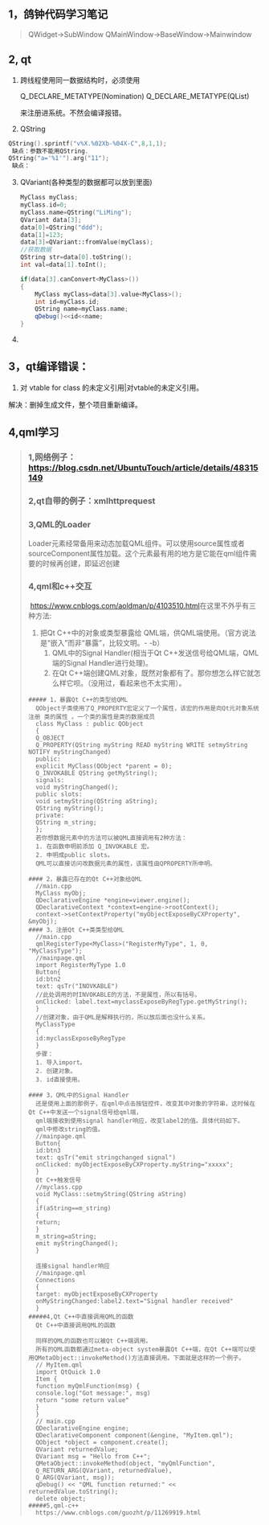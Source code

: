 ## 1，鸽钟代码学习笔记
>  QWidget->SubWindow
> QMainWindow->BaseWindow->Mainwindow
> ​	

## 2, qt

1. 跨线程使用同一数据结构时，必须使用

   Q_DECLARE_METATYPE(Nomination)
   Q_DECLARE_METATYPE(QList<Nomination>)

   来注册进系统。不然会编译报错。

2.  QString

   ```c++
   QString().sprintf("v%X.%02Xb-%04X-C",8,1,1);
	缺点：参数不能用QString.
   QString("a='%1'").arg("11");
	缺点：
   ```

3. QVariant(各种类型的数据都可以放到里面)

   ```c++
   MyClass myClass;
   myClass.id=0;
   myClass.name=QString("LiMing");
   QVariant data[3];
   data[0]=QString("ddd");
   data[1]=123;
   data[3]=QVariant::fromValue(myClass);
   //获取数据
   QString str=data[0].toString();
   int val=data[1].toInt();
   
   if(data[3].canConvert<MyClass>())
   {
       MyClass myClass=data[3].value<MyClass>();
       int id=myClass.id;
       QString name=myClass.name;
       qDebug()<<id<<name;
   }
   ```

4. 

## 3，qt编译错误：

1.  对 vtable for class 的未定义引用|对vtable的未定义引用。

   解决：删掉生成文件，整个项目重新编译。



## 4,qml学习

> ### 1,网络例子：https://blog.csdn.net/UbuntuTouch/article/details/48315149
>
> ### 2,qt自带的例子：xmlhttprequest
>
> ### 3,QML的Loader
>
> ​	Loader元素经常备用来动态加载QML组件。可以使用source属性或者sourceComponent属性加载。
> ​	这个元素最有用的地方是它能在qml组件需要的时候再创建，即延迟创建
>
> ### 4,qml和c++交互
>
> ​	https://www.cnblogs.com/aoldman/p/4103510.html
> ​	在这里不外乎有三种方法:
>
> 1. 把Qt C++中的对象或类型暴露给 QML端，供QML端使用。（官方说法是“嵌入”而非“暴露”，比较文明。- -b）
>    1. QML中的Signal Handler(相当于Qt C++发送信号给QML端，QML端的Signal Handler进行处理)。
>    2. 在Qt C++端创建QML对象，既然对象都有了。那你想怎么样它就怎么样它呗。（没用过，看起来也不太实用）。
>
> ```
> ##### 1，暴露Qt C++的类型给QML
> 	QObject子类使用了Q_PROPERTY宏定义了一个属性，该宏的作用是向Qt元对象系统注册 类的属性 。一个类的属性是类的数据成员
> 	class MyClass : public QObject
> 	{
> 	Q_OBJECT
> 	Q_PROPERTY(QString myString READ myString WRITE setmyString NOTIFY myStringChanged)
> 	public:
> 	explicit MyClass(QObject *parent = 0);
> 	Q_INVOKABLE QString getMyString();
> 	signals:
> 	void myStringChanged();
> 	public slots:
> 	void setmyString(QString aString);
> 	QString myString();
> 	private:
> 	QString m_string;
> 	};
> 	若你想数据元素中的方法可以被QML直接调用有2种方法：
> 	1. 在函数申明前添加 Q_INVOKABLE 宏。
> 	2. 申明成public slots。
> 	QML可以直接访问改数据元素的属性，该属性由QPROPERTY所申明。
> 
> #### 2，暴露已存在的Qt C++对象给QML
> 	//main.cpp
> 	MyClass myObj;
> 	QDeclarativeEngine *engine=viewer.engine();
> 	QDeclarativeContext *context=engine->rootContext();
> 	context->setContextProperty("myObjectExposeByCXProperty", &myObj);
> #### 3，注册Qt C++类类型给QML
> 	//main.cpp
> 	qmlRegisterType<MyClass>("RegisterMyType", 1, 0, "MyClassType");
> 	//mainpage.qml
> 	import RegisterMyType 1.0
> 	Button{
> 	id:btn2
> 	text: qsTr("INOVKABLE")
> 	//此处调用的时INVOKABLE的方法，不是属性，所以有括号。
> 	onClicked: label.text=myclassExposeByRegType.getMyString();
> 	}
> 	//创建对象，由于QML是解释执行的，所以放后面也没什么关系。
> 	MyClassType
> 	{
> 	id:myclassExposeByRegType
> 	}
> 	步骤：
> 	1. 导入import。
> 	2. 创建对象。
> 	3. id直接使用。
> 
> #### 3，QML中的Signal Handler
> 	还是使用上面的那例子，在qml中点击按钮控件，改变其中对象的字符串，这时候在Qt C++中发送一个signal信号给qml端，
> 	qml端接收到使用signal handler响应，改变label2的值。具体代码如下。
> 	qml中修改string的值。
> 	//mainpage.qml
> 	Button{
> 	id:btn3
> 	text: qsTr("emit stringchanged signal")
> 	onClicked: myObjectExposeByCXProperty.myString="xxxxx";
> 	}
> 	Qt C++触发信号
> 	//myclass.cpp
> 	void MyClass::setmyString(QString aString)
> 	{
> 	if(aString==m_string)
> 	{
> 	return;
> 	}
> 	m_string=aString;
> 	emit myStringChanged();
> 	}
> 
> 	连接signal handler响应
> 	//mainpage.qml
> 	Connections
> 	{
> 	target: myObjectExposeByCXProperty
> 	onMyStringChanged:label2.text="Signal handler received"
> 	}
> #####4,Qt C++中直接调用QML的函数
>   Qt C++中直接调用QML的函数
> 
>   同样的QML的函数也可以被Qt C++端调用。
>   所有的QML函数都通过meta-object system暴露Qt C++端，在Qt C++端可以使用QMetaObject::invokeMethod()方法直接调用。下面就是这样的一个例子。
>   // MyItem.qml
>   import QtQuick 1.0
>   Item {
>   function myQmlFunction(msg) {
>   console.log("Got message:", msg)
>   return "some return value"
>   }
>   }
>   // main.cpp
>   QDeclarativeEngine engine;
>   QDeclarativeComponent component(&engine, "MyItem.qml");
>   QObject *object = component.create();
>   QVariant returnedValue;
>   QVariant msg = "Hello from C++";
>   QMetaObject::invokeMethod(object, "myQmlFunction",
>   Q_RETURN_ARG(QVariant, returnedValue),
>   Q_ARG(QVariant, msg));
>   qDebug() << "QML function returned:" << returnedValue.toString();
>   delete object;
> #####5,qml-c++
> 	https://www.cnblogs.com/guozht/p/11269919.html
> ```

